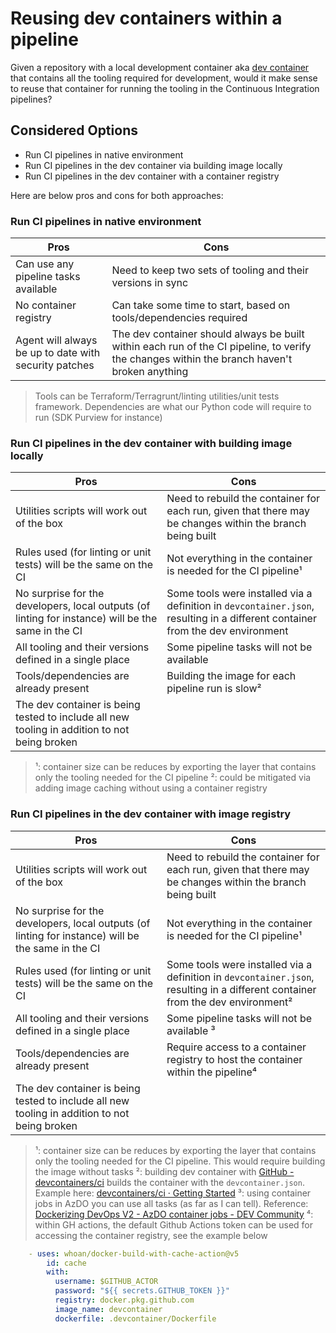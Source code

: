 # Reusing dev containers within a pipeline

Given a repository with a local development container aka [dev container](../devcontainers/README.md) that contains all the tooling required for development, would it make sense to reuse that container for running the tooling in the Continuous Integration pipelines?

## Considered Options

- Run CI pipelines in native environment
- Run CI pipelines in the dev container via building image locally
- Run CI pipelines in the dev container with a container registry

Here are below pros and cons for both approaches:

### Run CI pipelines in native environment

| Pros                                                  | Cons                                                                                                                                         |
| ----------------------------------------------------- | -------------------------------------------------------------------------------------------------------------------------------------------- |
| Can use any pipeline tasks available                  | Need to keep two sets of tooling and their versions in sync                                                                                  |
| No container registry                                 | Can take some time to start, based on tools/dependencies required                                                                            |
| Agent will always be up to date with security patches | The dev container should always be built within each run of the CI pipeline, to verify the changes within the branch haven't broken anything |

> Tools can be Terraform/Terragrunt/linting utilities/unit tests framework. Dependencies are what our Python code will require to run (SDK Purview for instance)

### Run CI pipelines in the dev container with building image locally

| Pros                                                                                               | Cons                                                                                                                           |
| -------------------------------------------------------------------------------------------------- | ------------------------------------------------------------------------------------------------------------------------------ |
| Utilities scripts will work out of the box                                                         | Need to rebuild the container for each run, given that there may be changes within the branch being built                      |
| Rules used (for linting or unit tests) will be the same on the CI                                  | Not everything in the container is needed for the CI pipeline&#185;                                                            |
| No surprise for the developers, local outputs (of linting for instance) will be the same in the CI | Some tools were installed via a definition in `devcontainer.json`, resulting in a different container from the dev environment |
| All tooling and their versions defined in a single place                                           | Some pipeline tasks will not be available                                                                                      |
| Tools/dependencies are already present                                                             | Building the image for each pipeline run is slow&#178;                                                                         |
| The dev container is being tested to include all new tooling in addition to not being broken       |                                                                                                                                |

> &#185;: container size can be reduces by exporting the layer that contains only the tooling needed for the CI pipeline
> &#178;: could be mitigated via adding image caching without using a container registry

### Run CI pipelines in the dev container with image registry

| Pros                                                                                               | Cons                                                                                                                                 |
| -------------------------------------------------------------------------------------------------- | ------------------------------------------------------------------------------------------------------------------------------------ |
| Utilities scripts will work out of the box                                                         | Need to rebuild the container for each run, given that there may be changes within the branch being built                            |
| No surprise for the developers, local outputs (of linting for instance) will be the same in the CI | Not everything in the container is needed for the CI pipeline&#185;                                                                  |
| Rules used (for linting or unit tests) will be the same on the CI                                  | Some tools were installed via a definition in `devcontainer.json`, resulting in a different container from the dev environment&#178; |
| All tooling and their versions defined in a single place                                           | Some pipeline tasks will not be available &#179;                                                                                     |
| Tools/dependencies are already present                                                             | Require access to a container registry to host the container within the pipeline&#8308;                                              |
| The dev container is being tested to include all new tooling in addition to not being broken       |                                                                                                                                      |

> &#185;: container size can be reduces by exporting the layer that contains only the tooling needed for the CI pipeline. This would require building the image without tasks
> &#178;: building dev container with [GitHub - devcontainers/ci](https://github.com/devcontainers/ci) builds the container with the `devcontainer.json`. Example here: [devcontainers/ci · Getting Started](https://github.com/devcontainers/ci/blob/main/docs/github-action.md#getting-started)
> &#179;: using container jobs in AzDO you can use all tasks (as far as I can tell). Reference: [Dockerizing DevOps V2 - AzDO container jobs - DEV Community](https://dev.to/eliises/dockerizing-devops-v2-azdo-container-jobs-3hbf)
> &#8308;: within GH actions, the default Github Actions token can be used for accessing the container registry, see the example below

```yaml
    - uses: whoan/docker-build-with-cache-action@v5
        id: cache
        with:
          username: $GITHUB_ACTOR
          password: "${{ secrets.GITHUB_TOKEN }}"
          registry: docker.pkg.github.com
          image_name: devcontainer
          dockerfile: .devcontainer/Dockerfile
```


